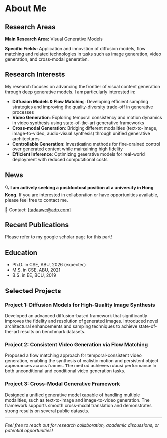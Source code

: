 # About Me

## Research Areas
**Main Research Area:** Visual Generative Models

**Specific Fields:** Application and innovation of diffusion models, flow matching and related technologies in tasks such as image generation, video generation, and cross-modal generation.

## Research Interests

My research focuses on advancing the frontier of visual content generation through deep generative models. I am particularly interested in:

- **Diffusion Models & Flow Matching**: Developing efficient sampling strategies and improving the quality-diversity trade-off in generative processes
- **Video Generation**: Exploring temporal consistency and motion dynamics in video synthesis using state-of-the-art generative frameworks
- **Cross-modal Generation**: Bridging different modalities (text-to-image, image-to-video, audio-visual synthesis) through unified generative architectures
- **Controllable Generation**: Investigating methods for fine-grained control over generated content while maintaining high fidelity
- **Efficient Inference**: Optimizing generative models for real-world deployment with reduced computational costs

## News

🔍 **I am actively seeking a postdoctoral position at a university in Hong Kong.** If you are interested in collaboration or have opportunities available, please feel free to contact me.

📧 Contact: [tadaawc@adp.com]

## Recent Publications

Please refer to my google scholar page for this part!

## Education

- Ph.D. in CSE, ABU, 2026 (expected)
- M.S. in CSE, ABU, 2021
- B.S. in EE, BCU, 2019

## Selected Projects

### Project 1: Diffusion Models for High-Quality Image Synthesis
Developed an advanced diffusion-based framework that significantly improves the fidelity and resolution of generated images. Introduced novel architectural enhancements and sampling techniques to achieve state-of-the-art results on benchmark datasets.

### Project 2: Consistent Video Generation via Flow Matching
Proposed a flow matching approach for temporal-consistent video generation, enabling the synthesis of realistic motion and persistent object appearances across frames. The method achieves robust performance in both unconditional and conditional video generation tasks.

### Project 3: Cross-Modal Generative Framework
Designed a unified generative model capable of handling multiple modalities, such as text-to-image and image-to-video generation. The framework supports smooth cross-modal translation and demonstrates strong results on several public datasets.

---

*Feel free to reach out for research collaboration, academic discussions, or potential opportunities!*